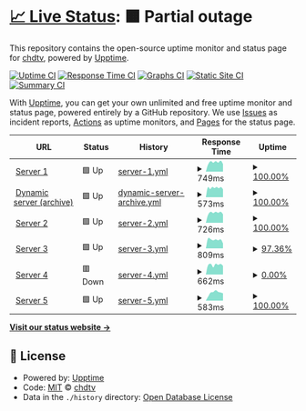 # [📈 Live Status](https://status.chd-tv.tk): <!--live status--> **🟧 Partial outage**

This repository contains the open-source uptime monitor and status page for [chdtv](https://status.chd-tv.tk), powered by [Upptime](https://github.com/upptime/upptime).

[![Uptime CI](https://github.com/chdtv/uptime/workflows/Uptime%20CI/badge.svg)](https://github.com/chdtv/uptime/actions?query=workflow%3A%22Uptime+CI%22)
[![Response Time CI](https://github.com/chdtv/uptime/workflows/Response%20Time%20CI/badge.svg)](https://github.com/chdtv/uptime/actions?query=workflow%3A%22Response+Time+CI%22)
[![Graphs CI](https://github.com/chdtv/uptime/workflows/Graphs%20CI/badge.svg)](https://github.com/chdtv/uptime/actions?query=workflow%3A%22Graphs+CI%22)
[![Static Site CI](https://github.com/chdtv/uptime/workflows/Static%20Site%20CI/badge.svg)](https://github.com/chdtv/uptime/actions?query=workflow%3A%22Static+Site+CI%22)
[![Summary CI](https://github.com/chdtv/uptime/workflows/Summary%20CI/badge.svg)](https://github.com/chdtv/uptime/actions?query=workflow%3A%22Summary+CI%22)

With [Upptime](https://upptime.js.org), you can get your own unlimited and free uptime monitor and status page, powered entirely by a GitHub repository. We use [Issues](https://github.com/chdtv/uptime/issues) as incident reports, [Actions](https://github.com/chdtv/uptime/actions) as uptime monitors, and [Pages](https://status.chd-tv.tk) for the status page.

<!--start: status pages-->
<!-- This summary is generated by Upptime (https://github.com/upptime/upptime) -->
<!-- Do not edit this manually, your changes will be overwritten -->
<!-- prettier-ignore -->
| URL | Status | History | Response Time | Uptime |
| --- | ------ | ------- | ------------- | ------ |
| <img alt="" src="https://icons.duckduckgo.com/ip3/stream1.chd-servers.ml.ico" height="13"> [Server 1](https://stream1.chd-servers.ml/) | 🟩 Up | [server-1.yml](https://github.com/chdtv/uptime/commits/HEAD/history/server-1.yml) | <details><summary><img alt="Response time graph" src="./graphs/server-1/response-time-week.png" height="20"> 749ms</summary><br><a href="https://status.chd-tv.tk/history/server-1"><img alt="Response time 1140" src="https://img.shields.io/endpoint?url=https%3A%2F%2Fraw.githubusercontent.com%2Fchdtv%2Fuptime%2FHEAD%2Fapi%2Fserver-1%2Fresponse-time.json"></a><br><a href="https://status.chd-tv.tk/history/server-1"><img alt="24-hour response time 761" src="https://img.shields.io/endpoint?url=https%3A%2F%2Fraw.githubusercontent.com%2Fchdtv%2Fuptime%2FHEAD%2Fapi%2Fserver-1%2Fresponse-time-day.json"></a><br><a href="https://status.chd-tv.tk/history/server-1"><img alt="7-day response time 749" src="https://img.shields.io/endpoint?url=https%3A%2F%2Fraw.githubusercontent.com%2Fchdtv%2Fuptime%2FHEAD%2Fapi%2Fserver-1%2Fresponse-time-week.json"></a><br><a href="https://status.chd-tv.tk/history/server-1"><img alt="30-day response time 1140" src="https://img.shields.io/endpoint?url=https%3A%2F%2Fraw.githubusercontent.com%2Fchdtv%2Fuptime%2FHEAD%2Fapi%2Fserver-1%2Fresponse-time-month.json"></a><br><a href="https://status.chd-tv.tk/history/server-1"><img alt="1-year response time 1140" src="https://img.shields.io/endpoint?url=https%3A%2F%2Fraw.githubusercontent.com%2Fchdtv%2Fuptime%2FHEAD%2Fapi%2Fserver-1%2Fresponse-time-year.json"></a></details> | <details><summary><a href="https://status.chd-tv.tk/history/server-1">100.00%</a></summary><a href="https://status.chd-tv.tk/history/server-1"><img alt="All-time uptime 53.21%" src="https://img.shields.io/endpoint?url=https%3A%2F%2Fraw.githubusercontent.com%2Fchdtv%2Fuptime%2FHEAD%2Fapi%2Fserver-1%2Fuptime.json"></a><br><a href="https://status.chd-tv.tk/history/server-1"><img alt="24-hour uptime 100.00%" src="https://img.shields.io/endpoint?url=https%3A%2F%2Fraw.githubusercontent.com%2Fchdtv%2Fuptime%2FHEAD%2Fapi%2Fserver-1%2Fuptime-day.json"></a><br><a href="https://status.chd-tv.tk/history/server-1"><img alt="7-day uptime 100.00%" src="https://img.shields.io/endpoint?url=https%3A%2F%2Fraw.githubusercontent.com%2Fchdtv%2Fuptime%2FHEAD%2Fapi%2Fserver-1%2Fuptime-week.json"></a><br><a href="https://status.chd-tv.tk/history/server-1"><img alt="30-day uptime 53.21%" src="https://img.shields.io/endpoint?url=https%3A%2F%2Fraw.githubusercontent.com%2Fchdtv%2Fuptime%2FHEAD%2Fapi%2Fserver-1%2Fuptime-month.json"></a><br><a href="https://status.chd-tv.tk/history/server-1"><img alt="1-year uptime 53.21%" src="https://img.shields.io/endpoint?url=https%3A%2F%2Fraw.githubusercontent.com%2Fchdtv%2Fuptime%2FHEAD%2Fapi%2Fserver-1%2Fuptime-year.json"></a></details>
| <img alt="" src="https://icons.duckduckgo.com/ip3/stream2-dynamic.chd-servers.ml.ico" height="13"> [Dynamic server (archive)](https://stream2-dynamic.chd-servers.ml/) | 🟩 Up | [dynamic-server-archive.yml](https://github.com/chdtv/uptime/commits/HEAD/history/dynamic-server-archive.yml) | <details><summary><img alt="Response time graph" src="./graphs/dynamic-server-archive/response-time-week.png" height="20"> 573ms</summary><br><a href="https://status.chd-tv.tk/history/dynamic-server-archive"><img alt="Response time 569" src="https://img.shields.io/endpoint?url=https%3A%2F%2Fraw.githubusercontent.com%2Fchdtv%2Fuptime%2FHEAD%2Fapi%2Fdynamic-server-archive%2Fresponse-time.json"></a><br><a href="https://status.chd-tv.tk/history/dynamic-server-archive"><img alt="24-hour response time 578" src="https://img.shields.io/endpoint?url=https%3A%2F%2Fraw.githubusercontent.com%2Fchdtv%2Fuptime%2FHEAD%2Fapi%2Fdynamic-server-archive%2Fresponse-time-day.json"></a><br><a href="https://status.chd-tv.tk/history/dynamic-server-archive"><img alt="7-day response time 573" src="https://img.shields.io/endpoint?url=https%3A%2F%2Fraw.githubusercontent.com%2Fchdtv%2Fuptime%2FHEAD%2Fapi%2Fdynamic-server-archive%2Fresponse-time-week.json"></a><br><a href="https://status.chd-tv.tk/history/dynamic-server-archive"><img alt="30-day response time 569" src="https://img.shields.io/endpoint?url=https%3A%2F%2Fraw.githubusercontent.com%2Fchdtv%2Fuptime%2FHEAD%2Fapi%2Fdynamic-server-archive%2Fresponse-time-month.json"></a><br><a href="https://status.chd-tv.tk/history/dynamic-server-archive"><img alt="1-year response time 569" src="https://img.shields.io/endpoint?url=https%3A%2F%2Fraw.githubusercontent.com%2Fchdtv%2Fuptime%2FHEAD%2Fapi%2Fdynamic-server-archive%2Fresponse-time-year.json"></a></details> | <details><summary><a href="https://status.chd-tv.tk/history/dynamic-server-archive">100.00%</a></summary><a href="https://status.chd-tv.tk/history/dynamic-server-archive"><img alt="All-time uptime 35.59%" src="https://img.shields.io/endpoint?url=https%3A%2F%2Fraw.githubusercontent.com%2Fchdtv%2Fuptime%2FHEAD%2Fapi%2Fdynamic-server-archive%2Fuptime.json"></a><br><a href="https://status.chd-tv.tk/history/dynamic-server-archive"><img alt="24-hour uptime 100.00%" src="https://img.shields.io/endpoint?url=https%3A%2F%2Fraw.githubusercontent.com%2Fchdtv%2Fuptime%2FHEAD%2Fapi%2Fdynamic-server-archive%2Fuptime-day.json"></a><br><a href="https://status.chd-tv.tk/history/dynamic-server-archive"><img alt="7-day uptime 100.00%" src="https://img.shields.io/endpoint?url=https%3A%2F%2Fraw.githubusercontent.com%2Fchdtv%2Fuptime%2FHEAD%2Fapi%2Fdynamic-server-archive%2Fuptime-week.json"></a><br><a href="https://status.chd-tv.tk/history/dynamic-server-archive"><img alt="30-day uptime 35.59%" src="https://img.shields.io/endpoint?url=https%3A%2F%2Fraw.githubusercontent.com%2Fchdtv%2Fuptime%2FHEAD%2Fapi%2Fdynamic-server-archive%2Fuptime-month.json"></a><br><a href="https://status.chd-tv.tk/history/dynamic-server-archive"><img alt="1-year uptime 35.59%" src="https://img.shields.io/endpoint?url=https%3A%2F%2Fraw.githubusercontent.com%2Fchdtv%2Fuptime%2FHEAD%2Fapi%2Fdynamic-server-archive%2Fuptime-year.json"></a></details>
| <img alt="" src="https://icons.duckduckgo.com/ip3/stream2.chd-servers.ml.ico" height="13"> [Server 2](https://stream2.chd-servers.ml/) | 🟩 Up | [server-2.yml](https://github.com/chdtv/uptime/commits/HEAD/history/server-2.yml) | <details><summary><img alt="Response time graph" src="./graphs/server-2/response-time-week.png" height="20"> 726ms</summary><br><a href="https://status.chd-tv.tk/history/server-2"><img alt="Response time 667" src="https://img.shields.io/endpoint?url=https%3A%2F%2Fraw.githubusercontent.com%2Fchdtv%2Fuptime%2FHEAD%2Fapi%2Fserver-2%2Fresponse-time.json"></a><br><a href="https://status.chd-tv.tk/history/server-2"><img alt="24-hour response time 824" src="https://img.shields.io/endpoint?url=https%3A%2F%2Fraw.githubusercontent.com%2Fchdtv%2Fuptime%2FHEAD%2Fapi%2Fserver-2%2Fresponse-time-day.json"></a><br><a href="https://status.chd-tv.tk/history/server-2"><img alt="7-day response time 726" src="https://img.shields.io/endpoint?url=https%3A%2F%2Fraw.githubusercontent.com%2Fchdtv%2Fuptime%2FHEAD%2Fapi%2Fserver-2%2Fresponse-time-week.json"></a><br><a href="https://status.chd-tv.tk/history/server-2"><img alt="30-day response time 667" src="https://img.shields.io/endpoint?url=https%3A%2F%2Fraw.githubusercontent.com%2Fchdtv%2Fuptime%2FHEAD%2Fapi%2Fserver-2%2Fresponse-time-month.json"></a><br><a href="https://status.chd-tv.tk/history/server-2"><img alt="1-year response time 667" src="https://img.shields.io/endpoint?url=https%3A%2F%2Fraw.githubusercontent.com%2Fchdtv%2Fuptime%2FHEAD%2Fapi%2Fserver-2%2Fresponse-time-year.json"></a></details> | <details><summary><a href="https://status.chd-tv.tk/history/server-2">100.00%</a></summary><a href="https://status.chd-tv.tk/history/server-2"><img alt="All-time uptime 100.00%" src="https://img.shields.io/endpoint?url=https%3A%2F%2Fraw.githubusercontent.com%2Fchdtv%2Fuptime%2FHEAD%2Fapi%2Fserver-2%2Fuptime.json"></a><br><a href="https://status.chd-tv.tk/history/server-2"><img alt="24-hour uptime 100.00%" src="https://img.shields.io/endpoint?url=https%3A%2F%2Fraw.githubusercontent.com%2Fchdtv%2Fuptime%2FHEAD%2Fapi%2Fserver-2%2Fuptime-day.json"></a><br><a href="https://status.chd-tv.tk/history/server-2"><img alt="7-day uptime 100.00%" src="https://img.shields.io/endpoint?url=https%3A%2F%2Fraw.githubusercontent.com%2Fchdtv%2Fuptime%2FHEAD%2Fapi%2Fserver-2%2Fuptime-week.json"></a><br><a href="https://status.chd-tv.tk/history/server-2"><img alt="30-day uptime 100.00%" src="https://img.shields.io/endpoint?url=https%3A%2F%2Fraw.githubusercontent.com%2Fchdtv%2Fuptime%2FHEAD%2Fapi%2Fserver-2%2Fuptime-month.json"></a><br><a href="https://status.chd-tv.tk/history/server-2"><img alt="1-year uptime 100.00%" src="https://img.shields.io/endpoint?url=https%3A%2F%2Fraw.githubusercontent.com%2Fchdtv%2Fuptime%2FHEAD%2Fapi%2Fserver-2%2Fuptime-year.json"></a></details>
| <img alt="" src="https://icons.duckduckgo.com/ip3/stream3.chd-servers.ml.ico" height="13"> [Server 3](https://stream3.chd-servers.ml/) | 🟩 Up | [server-3.yml](https://github.com/chdtv/uptime/commits/HEAD/history/server-3.yml) | <details><summary><img alt="Response time graph" src="./graphs/server-3/response-time-week.png" height="20"> 809ms</summary><br><a href="https://status.chd-tv.tk/history/server-3"><img alt="Response time 779" src="https://img.shields.io/endpoint?url=https%3A%2F%2Fraw.githubusercontent.com%2Fchdtv%2Fuptime%2FHEAD%2Fapi%2Fserver-3%2Fresponse-time.json"></a><br><a href="https://status.chd-tv.tk/history/server-3"><img alt="24-hour response time 743" src="https://img.shields.io/endpoint?url=https%3A%2F%2Fraw.githubusercontent.com%2Fchdtv%2Fuptime%2FHEAD%2Fapi%2Fserver-3%2Fresponse-time-day.json"></a><br><a href="https://status.chd-tv.tk/history/server-3"><img alt="7-day response time 809" src="https://img.shields.io/endpoint?url=https%3A%2F%2Fraw.githubusercontent.com%2Fchdtv%2Fuptime%2FHEAD%2Fapi%2Fserver-3%2Fresponse-time-week.json"></a><br><a href="https://status.chd-tv.tk/history/server-3"><img alt="30-day response time 779" src="https://img.shields.io/endpoint?url=https%3A%2F%2Fraw.githubusercontent.com%2Fchdtv%2Fuptime%2FHEAD%2Fapi%2Fserver-3%2Fresponse-time-month.json"></a><br><a href="https://status.chd-tv.tk/history/server-3"><img alt="1-year response time 779" src="https://img.shields.io/endpoint?url=https%3A%2F%2Fraw.githubusercontent.com%2Fchdtv%2Fuptime%2FHEAD%2Fapi%2Fserver-3%2Fresponse-time-year.json"></a></details> | <details><summary><a href="https://status.chd-tv.tk/history/server-3">97.36%</a></summary><a href="https://status.chd-tv.tk/history/server-3"><img alt="All-time uptime 68.89%" src="https://img.shields.io/endpoint?url=https%3A%2F%2Fraw.githubusercontent.com%2Fchdtv%2Fuptime%2FHEAD%2Fapi%2Fserver-3%2Fuptime.json"></a><br><a href="https://status.chd-tv.tk/history/server-3"><img alt="24-hour uptime 81.53%" src="https://img.shields.io/endpoint?url=https%3A%2F%2Fraw.githubusercontent.com%2Fchdtv%2Fuptime%2FHEAD%2Fapi%2Fserver-3%2Fuptime-day.json"></a><br><a href="https://status.chd-tv.tk/history/server-3"><img alt="7-day uptime 97.36%" src="https://img.shields.io/endpoint?url=https%3A%2F%2Fraw.githubusercontent.com%2Fchdtv%2Fuptime%2FHEAD%2Fapi%2Fserver-3%2Fuptime-week.json"></a><br><a href="https://status.chd-tv.tk/history/server-3"><img alt="30-day uptime 68.89%" src="https://img.shields.io/endpoint?url=https%3A%2F%2Fraw.githubusercontent.com%2Fchdtv%2Fuptime%2FHEAD%2Fapi%2Fserver-3%2Fuptime-month.json"></a><br><a href="https://status.chd-tv.tk/history/server-3"><img alt="1-year uptime 68.89%" src="https://img.shields.io/endpoint?url=https%3A%2F%2Fraw.githubusercontent.com%2Fchdtv%2Fuptime%2FHEAD%2Fapi%2Fserver-3%2Fuptime-year.json"></a></details>
| <img alt="" src="https://icons.duckduckgo.com/ip3/stream4-ru.chd-servers.ml.ico" height="13"> [Server 4](https://stream4-ru.chd-servers.ml/) | 🟥 Down | [server-4.yml](https://github.com/chdtv/uptime/commits/HEAD/history/server-4.yml) | <details><summary><img alt="Response time graph" src="./graphs/server-4/response-time-week.png" height="20"> 662ms</summary><br><a href="https://status.chd-tv.tk/history/server-4"><img alt="Response time 735" src="https://img.shields.io/endpoint?url=https%3A%2F%2Fraw.githubusercontent.com%2Fchdtv%2Fuptime%2FHEAD%2Fapi%2Fserver-4%2Fresponse-time.json"></a><br><a href="https://status.chd-tv.tk/history/server-4"><img alt="24-hour response time 651" src="https://img.shields.io/endpoint?url=https%3A%2F%2Fraw.githubusercontent.com%2Fchdtv%2Fuptime%2FHEAD%2Fapi%2Fserver-4%2Fresponse-time-day.json"></a><br><a href="https://status.chd-tv.tk/history/server-4"><img alt="7-day response time 662" src="https://img.shields.io/endpoint?url=https%3A%2F%2Fraw.githubusercontent.com%2Fchdtv%2Fuptime%2FHEAD%2Fapi%2Fserver-4%2Fresponse-time-week.json"></a><br><a href="https://status.chd-tv.tk/history/server-4"><img alt="30-day response time 735" src="https://img.shields.io/endpoint?url=https%3A%2F%2Fraw.githubusercontent.com%2Fchdtv%2Fuptime%2FHEAD%2Fapi%2Fserver-4%2Fresponse-time-month.json"></a><br><a href="https://status.chd-tv.tk/history/server-4"><img alt="1-year response time 735" src="https://img.shields.io/endpoint?url=https%3A%2F%2Fraw.githubusercontent.com%2Fchdtv%2Fuptime%2FHEAD%2Fapi%2Fserver-4%2Fresponse-time-year.json"></a></details> | <details><summary><a href="https://status.chd-tv.tk/history/server-4">0.00%</a></summary><a href="https://status.chd-tv.tk/history/server-4"><img alt="All-time uptime 27.65%" src="https://img.shields.io/endpoint?url=https%3A%2F%2Fraw.githubusercontent.com%2Fchdtv%2Fuptime%2FHEAD%2Fapi%2Fserver-4%2Fuptime.json"></a><br><a href="https://status.chd-tv.tk/history/server-4"><img alt="24-hour uptime 0.00%" src="https://img.shields.io/endpoint?url=https%3A%2F%2Fraw.githubusercontent.com%2Fchdtv%2Fuptime%2FHEAD%2Fapi%2Fserver-4%2Fuptime-day.json"></a><br><a href="https://status.chd-tv.tk/history/server-4"><img alt="7-day uptime 0.00%" src="https://img.shields.io/endpoint?url=https%3A%2F%2Fraw.githubusercontent.com%2Fchdtv%2Fuptime%2FHEAD%2Fapi%2Fserver-4%2Fuptime-week.json"></a><br><a href="https://status.chd-tv.tk/history/server-4"><img alt="30-day uptime 27.65%" src="https://img.shields.io/endpoint?url=https%3A%2F%2Fraw.githubusercontent.com%2Fchdtv%2Fuptime%2FHEAD%2Fapi%2Fserver-4%2Fuptime-month.json"></a><br><a href="https://status.chd-tv.tk/history/server-4"><img alt="1-year uptime 27.65%" src="https://img.shields.io/endpoint?url=https%3A%2F%2Fraw.githubusercontent.com%2Fchdtv%2Fuptime%2FHEAD%2Fapi%2Fserver-4%2Fuptime-year.json"></a></details>
| <img alt="" src="https://icons.duckduckgo.com/ip3/stream8.chd-servers.ml.ico" height="13"> [Server 5](https://stream8.chd-servers.ml/) | 🟩 Up | [server-5.yml](https://github.com/chdtv/uptime/commits/HEAD/history/server-5.yml) | <details><summary><img alt="Response time graph" src="./graphs/server-5/response-time-week.png" height="20"> 583ms</summary><br><a href="https://status.chd-tv.tk/history/server-5"><img alt="Response time 567" src="https://img.shields.io/endpoint?url=https%3A%2F%2Fraw.githubusercontent.com%2Fchdtv%2Fuptime%2FHEAD%2Fapi%2Fserver-5%2Fresponse-time.json"></a><br><a href="https://status.chd-tv.tk/history/server-5"><img alt="24-hour response time 512" src="https://img.shields.io/endpoint?url=https%3A%2F%2Fraw.githubusercontent.com%2Fchdtv%2Fuptime%2FHEAD%2Fapi%2Fserver-5%2Fresponse-time-day.json"></a><br><a href="https://status.chd-tv.tk/history/server-5"><img alt="7-day response time 583" src="https://img.shields.io/endpoint?url=https%3A%2F%2Fraw.githubusercontent.com%2Fchdtv%2Fuptime%2FHEAD%2Fapi%2Fserver-5%2Fresponse-time-week.json"></a><br><a href="https://status.chd-tv.tk/history/server-5"><img alt="30-day response time 567" src="https://img.shields.io/endpoint?url=https%3A%2F%2Fraw.githubusercontent.com%2Fchdtv%2Fuptime%2FHEAD%2Fapi%2Fserver-5%2Fresponse-time-month.json"></a><br><a href="https://status.chd-tv.tk/history/server-5"><img alt="1-year response time 567" src="https://img.shields.io/endpoint?url=https%3A%2F%2Fraw.githubusercontent.com%2Fchdtv%2Fuptime%2FHEAD%2Fapi%2Fserver-5%2Fresponse-time-year.json"></a></details> | <details><summary><a href="https://status.chd-tv.tk/history/server-5">100.00%</a></summary><a href="https://status.chd-tv.tk/history/server-5"><img alt="All-time uptime 100.00%" src="https://img.shields.io/endpoint?url=https%3A%2F%2Fraw.githubusercontent.com%2Fchdtv%2Fuptime%2FHEAD%2Fapi%2Fserver-5%2Fuptime.json"></a><br><a href="https://status.chd-tv.tk/history/server-5"><img alt="24-hour uptime 100.00%" src="https://img.shields.io/endpoint?url=https%3A%2F%2Fraw.githubusercontent.com%2Fchdtv%2Fuptime%2FHEAD%2Fapi%2Fserver-5%2Fuptime-day.json"></a><br><a href="https://status.chd-tv.tk/history/server-5"><img alt="7-day uptime 100.00%" src="https://img.shields.io/endpoint?url=https%3A%2F%2Fraw.githubusercontent.com%2Fchdtv%2Fuptime%2FHEAD%2Fapi%2Fserver-5%2Fuptime-week.json"></a><br><a href="https://status.chd-tv.tk/history/server-5"><img alt="30-day uptime 100.00%" src="https://img.shields.io/endpoint?url=https%3A%2F%2Fraw.githubusercontent.com%2Fchdtv%2Fuptime%2FHEAD%2Fapi%2Fserver-5%2Fuptime-month.json"></a><br><a href="https://status.chd-tv.tk/history/server-5"><img alt="1-year uptime 100.00%" src="https://img.shields.io/endpoint?url=https%3A%2F%2Fraw.githubusercontent.com%2Fchdtv%2Fuptime%2FHEAD%2Fapi%2Fserver-5%2Fuptime-year.json"></a></details>

<!--end: status pages-->

[**Visit our status website →**](https://status.chd-tv.tk)

## 📄 License

- Powered by: [Upptime](https://github.com/upptime/upptime)
- Code: [MIT](./LICENSE) © [chdtv](https://status.chd-tv.tk)
- Data in the `./history` directory: [Open Database License](https://opendatacommons.org/licenses/odbl/1-0/)
